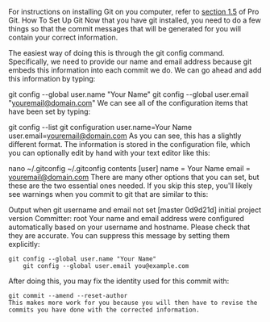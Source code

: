 For instructions on installing Git on you computer, refer to [section 1.5](https://git-scm.com/book/en/v2/Getting-Started-Installing-Git) of Pro Git.
How To Set Up Git
Now that you have git installed, you need to do a few things so that the commit messages that will be generated for you will contain your correct information.

The easiest way of doing this is through the git config command. Specifically, we need to provide our name and email address because git embeds this information into each commit we do. We can go ahead and add this information by typing:

git config --global user.name "Your Name"
git config --global user.email "youremail@domain.com"
We can see all of the configuration items that have been set by typing:

git config --list
git configuration
user.name=Your Name
user.email=youremail@domain.com
As you can see, this has a slightly different format. The information is stored in the configuration file, which you can optionally edit by hand with your text editor like this:

nano ~/.gitconfig
~/.gitconfig contents
[user]
    name = Your Name
        email = youremail@domain.com
        There are many other options that you can set, but these are the two essential ones needed. If you skip this step, you'll likely see warnings when you commit to git that are similar to this:

Output when git username and email not set
[master 0d9d21d] initial project version
 Committer: root
 Your name and email address were configured automatically based
 on your username and hostname. Please check that they are accurate.
 You can suppress this message by setting them explicitly:

    git config --global user.name "Your Name"
        git config --global user.email you@example.com

After doing this, you may fix the identity used for this commit with:

    git commit --amend --reset-author
    This makes more work for you because you will then have to revise the commits you have done with the corrected information.
    